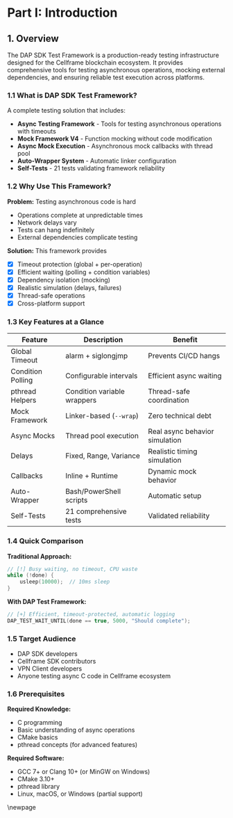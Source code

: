 # Part I: Introduction

## 1. Overview

The DAP SDK Test Framework is a production-ready testing infrastructure designed for the Cellframe blockchain ecosystem. It provides comprehensive tools for testing asynchronous operations, mocking external dependencies, and ensuring reliable test execution across platforms.

### 1.1 What is DAP SDK Test Framework?

A complete testing solution that includes:

- **Async Testing Framework** - Tools for testing asynchronous operations with timeouts
- **Mock Framework V4** - Function mocking without code modification
- **Async Mock Execution** - Asynchronous mock callbacks with thread pool
- **Auto-Wrapper System** - Automatic linker configuration
- **Self-Tests** - 21 tests validating framework reliability

### 1.2 Why Use This Framework?

**Problem:** Testing asynchronous code is hard
- Operations complete at unpredictable times
- Network delays vary
- Tests can hang indefinitely
- External dependencies complicate testing

**Solution:** This framework provides
- [x] Timeout protection (global + per-operation)
- [x] Efficient waiting (polling + condition variables)
- [x] Dependency isolation (mocking)
- [x] Realistic simulation (delays, failures)
- [x] Thread-safe operations
- [x] Cross-platform support

### 1.3 Key Features at a Glance

| Feature | Description | Benefit |
|---------|-------------|---------|
| Global Timeout | alarm + siglongjmp | Prevents CI/CD hangs |
| Condition Polling | Configurable intervals | Efficient async waiting |
| pthread Helpers | Condition variable wrappers | Thread-safe coordination |
| Mock Framework | Linker-based (`--wrap`) | Zero technical debt |
| Async Mocks | Thread pool execution | Real async behavior simulation |
| Delays | Fixed, Range, Variance | Realistic timing simulation |
| Callbacks | Inline + Runtime | Dynamic mock behavior |
| Auto-Wrapper | Bash/PowerShell scripts | Automatic setup |
| Self-Tests | 21 comprehensive tests | Validated reliability |

### 1.4 Quick Comparison

**Traditional Approach:**
```c
// [!] Busy waiting, no timeout, CPU waste
while (!done) {
    usleep(10000);  // 10ms sleep
}
```

**With DAP Test Framework:**
```c
// [+] Efficient, timeout-protected, automatic logging
DAP_TEST_WAIT_UNTIL(done == true, 5000, "Should complete");
```

### 1.5 Target Audience

- DAP SDK developers
- Cellframe SDK contributors
- VPN Client developers
- Anyone testing async C code in Cellframe ecosystem

### 1.6 Prerequisites

**Required Knowledge:**
- C programming
- Basic understanding of async operations
- CMake basics
- pthread concepts (for advanced features)

**Required Software:**
- GCC 7+ or Clang 10+ (or MinGW on Windows)
- CMake 3.10+
- pthread library
- Linux, macOS, or Windows (partial support)

\newpage

